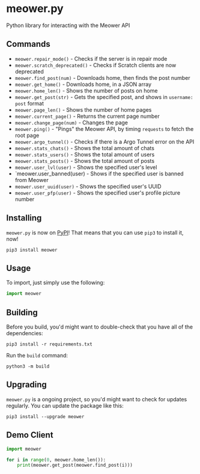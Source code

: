 # meower.py
Python library for interacting with the Meower API
## Commands
- `meower.repair_mode()` - Checks if the server is in repair mode
- `meower.scratch_deprecated()` - Checks if Scratch clients are now deprecated
- `meower.find_post(num)` - Downloads home, then finds the post number
- `meower.get_home()` - Downloads home, in a JSON array
- `meower.home_len()` - Shows the number of posts on home
- `meower.get_post(str)` - Gets the specified post, and shows in `username: post` format
- `meower.page_len()` - Shows the number of home pages
- `meower.current_page()` - Returns the current page number
- `meower.change_page(num)` - Changes the page
- `meower.ping()` - "Pings" the Meower API, by timing `requests` to fetch the root page 
- `meower.argo_tunnel()` - Checks if there is a Argo Tunnel error on the API
- `meower.stats_chats()` - Shows the total amount of chats
- `meower.stats_users()` - Shows the total amount of users
- `meower.stats_posts()` - Shows the total amount of posts
- `meower.user_lvl(user)` - Shows the specified user's level
- `meower.user_banned(user) - Shows if the specified user is banned from Meower
- `meower.user_uuid(user)` - Shows the specified user's UUID
- `meower.user_pfp(user)` - Shows the specified user's profile picture number
## Installing
`meower.py` is now on [PyPI](https://pypi.org/project/meower/)! That means that you can use `pip3` to install it, now!
```
pip3 install meower
```
## Usage
To import, just simply use the following:
```python
import meower
```
## Building
Before you build, you'd might want to double-check that you have all of the dependencies:
```
pip3 install -r requirements.txt
```
Run the `build` command:
```
python3 -m build
```
## Upgrading
`meower.py` is a ongoing project, so you'd might want to check for updates regularly. You can update the package like this:
```
pip3 install --upgrade meower
```
## Demo Client
```python
import meower

for i in range(0, meower.home_len()):
	print(meower.get_post(meower.find_post(i)))
```
